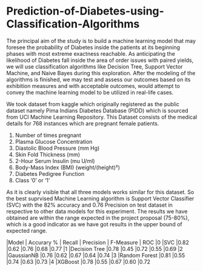 # Prediction-of-Diabetes-using-Classification-Algorithms

The principal aim of the study is to build a machine learning model that may foresee the probability of Diabetes inside the patients at its beginning phases with most extreme exactness reachable. As anticipating the likelihood of Diabetes fall inside the area of order issues with paired yields, we will use classification algorithms like Decision Tree, Support Vector Machine, and Naive Bayes during this exploration. After the modeling of the algorithms is finished, we may test and assess our outcomes based on its exhibition measures and with acceptable outcomes, would attempt to convey the machine learning model to be utilized in real-life cases.

We took dataset from kaggle which originally registered as the public dataset namely Pima Indians Diabetes Database (PIDD) which is sourced from UCI Machine Learning Repository. This Dataset consists of the medical details for 768 instances which are pregnant female patients.

1. Number of times pregnant
2. Plasma Glucose Concentration
3. Diastolic Blood Pressure (mm Hg)
4. Skin Fold Thickness (mm)
5. 2-Hour Serum Insulin (mu U/ml)
6. Body-Mass Index (BMI) (weight/(height)²)
7. Diabetes Pedigree Function
8. Class ‘0’ or ‘1’

As it is clearly visible that all three models works similar for this dataset. So the best suprvised Machine Learning algorithm is Support Vector Classifier (SVC) with the 82% accuracy and 0.76 Precision on test dataset in respective to other data models for this experiment.
The results we have obtained are within the range expected in the project proposal (75-80%), which is a good indicator as we have got results in the upper bound of expected range.

|Model |	Accurary % | Recall |	Precision	| F-Measure	| ROC
|0	|SVC	|0.82	|0.62	|0.76	|0.68	|0.77
|1	|Decision Tree	|0.78	|0.45	|0.72	|0.55	|0.69
|2	|GaussianNB	|0.76	|0.62	|0.67	|0.64	|0.74
|3	|Random Forest	|0.81	|0.55	|0.74	|0.63	|0.73
|4	|XGBoost	|0.78	|0.55	|0.67	|0.60	|0.72
